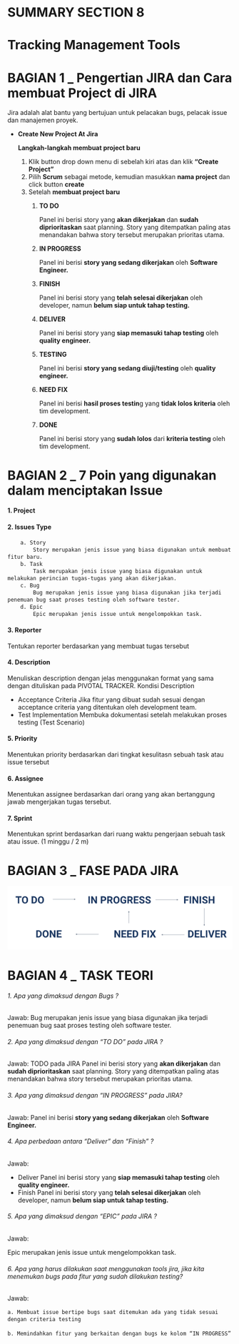 # SUMMARY SECTION 8
# Tracking Management Tools

# BAGIAN 1 _ Pengertian JIRA dan Cara membuat Project di JIRA

Jira adalah alat bantu yang bertujuan untuk pelacakan bugs, pelacak issue dan manajemen proyek.

- **Create New Project At Jira**
    
    **Langkah-langkah membuat project baru**
    
    1. Klik button drop down menu di sebelah kiri atas dan klik **“Create Project”**
    2. Pilih **Scrum** sebagai metode, kemudian masukkan **nama project** dan click button **create** 
    3. Setelah **membuat project baru**
        1. **TO DO**
            
            Panel ini berisi story yang **akan dikerjakan** dan **sudah diprioritaskan** saat planning. Story yang ditempatkan paling atas menandakan bahwa story tersebut merupakan prioritas utama. 
            
        2. **IN PROGRESS**
            
            Panel ini berisi **story yang sedang dikerjakan** oleh **Software Engineer.** 
            
        3. **FINISH**
        
            Panel ini berisi story yang **telah selesai dikerjakan** oleh developer, namun **belum siap untuk tahap testing.**

        4. **DELIVER**
            
            Panel ini berisi story yang **siap memasuki tahap testing** oleh **quality engineer.**

        5. **TESTING**
            
            Panel ini berisi **story yang sedang diuji/testing** oleh **quality engineer.**

        6. **NEED FIX**
            
            Panel ini berisi **hasil proses testin**g yang **tidak lolos kriteria** oleh tim development.
        
        7. **DONE**
            
            Panel ini berisi story yang **sudah lolos** dari **kriteria testing** oleh tim development. 



# BAGIAN 2 _ 7 Poin yang digunakan dalam menciptakan Issue

#### 1. Project

#### 2. Issues Type
        a. Story 
            Story merupakan jenis issue yang biasa digunakan untuk membuat fitur baru.        
        b. Task
            Task merupakan jenis issue yang biasa digunakan untuk melakukan perincian tugas-tugas yang akan dikerjakan.
        c. Bug
            Bug merupakan jenis issue yang biasa digunakan jika terjadi penemuan bug saat proses testing oleh software tester.
        d. Epic
            Epic merupakan jenis issue untuk mengelompokkan task.
            
#### 3. Reporter
Tentukan reporter berdasarkan yang membuat tugas tersebut
        
#### 4. Description
Menuliskan description dengan jelas menggunakan format yang sama dengan dituliskan pada PIVOTAL TRACKER.
Kondisi Description
- Acceptance Criteria 
    Jika fitur yang dibuat sudah sesuai dengan acceptance criteria yang ditentukan oleh development team. 
- Test Implementation
    Membuka dokumentasi setelah melakukan proses testing (Test Scenario)
            
#### 5. Priority
Menentukan priority berdasarkan dari tingkat kesulitasn sebuah task atau issue tersebut
        
#### 6. Assignee
Menentukan assignee berdasarkan dari orang yang akan bertanggung jawab mengerjakan tugas tersebut. 
        
#### 7. Sprint
Menentukan sprint berdasarkan dari ruang waktu pengerjaan sebuah task atau issue. (1 minggu / 2 m)



# BAGIAN 3 _ FASE PADA JIRA

<img src="Praktikum/asset/fasejira.png" alt="fase pada jira" title="fase pada jira">

# BAGIAN 4 _ TASK TEORI 

###### 1. Apa yang dimaksud dengan Bugs ?
Jawab:
Bug merupakan jenis issue yang biasa digunakan jika terjadi penemuan bug saat proses testing oleh software tester.
    
###### 2. Apa yang dimaksud dengan “TO DO” pada JIRA ? 
Jawab:
TODO pada JIRA Panel ini berisi story yang **akan dikerjakan** dan **sudah diprioritaskan** saat planning. Story yang ditempatkan paling atas menandakan bahwa story tersebut merupakan prioritas utama. 
    
###### 3. Apa yang dimaksud dengan “IN PROGRESS” pada JIRA?
Jawab:
Panel ini berisi **story yang sedang dikerjakan** oleh **Software Engineer.** 
    
###### 4. Apa perbedaan antara “Deliver” dan “Finish” ?
Jawab:
- Deliver
Panel ini berisi story yang **siap memasuki tahap testing** oleh **quality engineer.**
- Finish
Panel ini berisi story yang **telah selesai dikerjakan** oleh developer, namun **belum siap untuk tahap testing.**
        
###### 5. Apa yang dimaksud dengan “EPIC” pada JIRA ?
Jawab:

Epic merupakan jenis issue untuk mengelompokkan task.
    
###### 6. Apa yang harus dilakukan saat menggunakan tools jira, jika kita menemukan bugs pada fitur yang sudah dilakukan testing? 
Jawab:

    a. Membuat issue bertipe bugs saat ditemukan ada yang tidak sesuai dengan criteria testing

    b. Memindahkan fitur yang berkaitan dengan bugs ke kolom “IN PROGRESS”